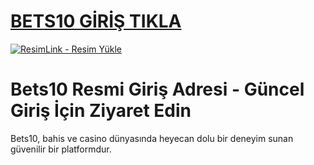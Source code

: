 #  <a href="https://1282bets1o.com/">BETS10 GİRİŞ TIKLA</a>
<meta charset="UTF-8">
    <meta name="viewport" content="width=device-width, initial-scale=1.0">
</head>
<body>

<a href="https://1282bets1o.com/" title="ResimLink - Resim Yükle"><img src="https://r.resimlink.com/QaFm9Ji7cNL.png" title="ResimLink - Resim Yükle" alt="ResimLink - Resim Yükle"></a>
</a>

# Bets10 Resmi Giriş Adresi - Güncel Giriş İçin Ziyaret Edin
Bets10, bahis ve casino dünyasında heyecan dolu bir deneyim sunan güvenilir bir platformdur.
